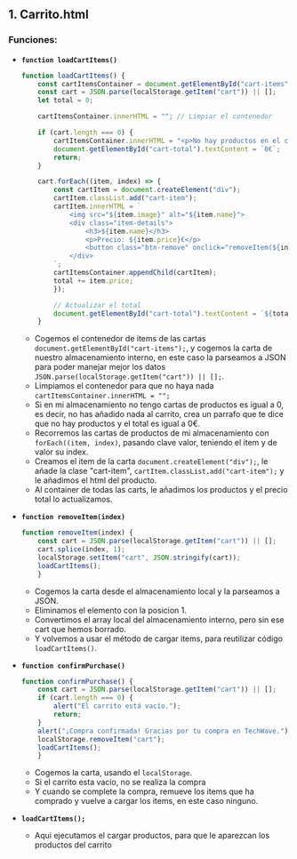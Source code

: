 ## 1. **Carrito.html**
### **Funciones:**
- **`function loadCartItems()`**    
    ```javascript
    function loadCartItems() {
        const cartItemsContainer = document.getElementById("cart-items");
        const cart = JSON.parse(localStorage.getItem("cart")) || [];
        let total = 0;

        cartItemsContainer.innerHTML = ""; // Limpiar el contenedor

        if (cart.length === 0) {
            cartItemsContainer.innerHTML = "<p>No hay productos en el carrito.</p>";
            document.getElementById("cart-total").textContent = `0€`;
            return;
        }

        cart.forEach((item, index) => {
            const cartItem = document.createElement("div");
            cartItem.classList.add("cart-item");
            cartItem.innerHTML = `
                <img src="${item.image}" alt="${item.name}">
                <div class="item-details">
                    <h3>${item.name}</h3>
                    <p>Precio: ${item.price}€</p>
                    <button class="btn-remove" onclick="removeItem(${index})">Eliminar<button>
                </div>
            `;
            cartItemsContainer.appendChild(cartItem);
            total += item.price;
            });

            // Actualizar el total
            document.getElementById("cart-total").textContent = `${total}€`;
        }
    ```
    - Cogemos el contenedor de items de las cartas `document.getElementById("cart-items");`, y cogemos la carta de nuestro almacenamiento interno, en este caso la parseamos a JSON para poder manejar mejor los datos `JSON.parse(localStorage.getItem("cart")) || [];`.
    - Limpiamos el contenedor para que no haya nada `cartItemsContainer.innerHTML = "";`
    - Si en mi almacenamiento no tengo cartas de productos es igual a 0, es decir, no has añadido nada al carrito, crea un parrafo que te dice que no hay productos y el total es igual a 0€.
    - Recorremos las cartas de productos de mi almacenamiento con `forEach((item, index)`, pasando clave valor, teniendo el item y de valor su index.
    - Creamos el item de la carta `document.createElement("div");`, le añade la clase "cart-item", `cartItem.classList.add("cart-item");` y le añadimos el html del producto.
    - Al container de todas las carts, le añadimos los productos y el precio total lo actualizamos.

- **`function removeItem(index)`**
    ```javascript
    function removeItem(index) {
        const cart = JSON.parse(localStorage.getItem("cart")) || [];
        cart.splice(index, 1);
        localStorage.setItem("cart", JSON.stringify(cart)); 
        loadCartItems(); 
        }
    ```
    - Cogemos la carta desde el almacenamiento local y la parseamos a JSON.
    - Eliminamos el elemento con la posicion 1.
    - Convertimos el array local del almacenamiento interno, pero sin ese cart que hemos borrado.
    - Y volvemos a usar el método de cargar items, para reutilizar código `loadCartItems()`.
  
- **`function confirmPurchase()`**
    ```javascript
    function confirmPurchase() {
        const cart = JSON.parse(localStorage.getItem("cart")) || [];
        if (cart.length === 0) {
            alert("El carrito está vacío.");
            return;
        }
        alert("¡Compra confirmada! Gracias por tu compra en TechWave.");
        localStorage.removeItem("cart"); 
        loadCartItems(); 
        }
    ```
    - Cogemos la carta, usando el `localStorage`.
    - Si el carrito esta vacio, no se realiza la compra
    - Y cuando se complete la compra, remueve los items que ha comprado y vuelve a cargar los items, en este caso ninguno.

- **`loadCartItems();`**
  - Aqui ejecutamos el cargar productos, para que le aparezcan los productos del carrito